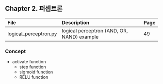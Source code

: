 ## Chapter 2. 퍼셉트론

| File | Description | Page |
| :-- |:--   |:--      |
| logical_perceptron.py | logical perceptron (AND, OR, NAND) example | 49 |

### Concept
- activate function
  - step function
  - sigmoid function
  - RELU function